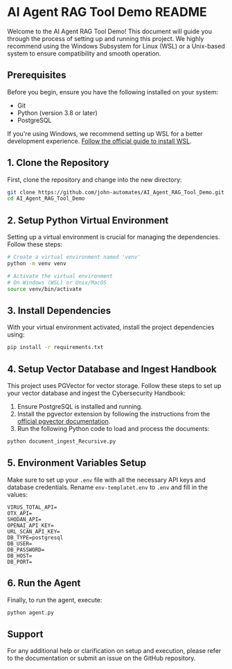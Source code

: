 # AI Agent RAG Tool Demo README

Welcome to the AI Agent RAG Tool Demo! This document will guide you through the process of setting up and running this project. We highly recommend using the Windows Subsystem for Linux (WSL) or a Unix-based system to ensure compatibility and smooth operation.

## Prerequisites

Before you begin, ensure you have the following installed on your system:
- Git
- Python (version 3.8 or later)
- PostgreSQL

If you're using Windows, we recommend setting up WSL for a better development experience. [Follow the official guide to install WSL](https://docs.microsoft.com/en-us/windows/wsl/install).

## 1. Clone the Repository

First, clone the repository and change into the new directory:

```bash
git clone https://github.com/john-automates/AI_Agent_RAG_Tool_Demo.git
cd AI_Agent_RAG_Tool_Demo
```

## 2. Setup Python Virtual Environment

Setting up a virtual environment is crucial for managing the dependencies. Follow these steps:

```bash
# Create a virtual environment named 'venv'
python -m venv venv

# Activate the virtual environment
# On Windows (WSL) or Unix/MacOS
source venv/bin/activate
```

## 3. Install Dependencies

With your virtual environment activated, install the project dependencies using:

```bash
pip install -r requirements.txt
```

## 4. Setup Vector Database and Ingest Handbook

This project uses PGVector for vector storage. Follow these steps to set up your vector database and ingest the Cybersecurity Handbook:

1. Ensure PostgreSQL is installed and running.
2. Install the pgvector extension by following the instructions from the [official pgvector documentation](https://github.com/pgvector/pgvector).
3. Run the following Python code to load and process the documents:

```python
python document_ingest_Recursive.py
```

## 5. Environment Variables Setup

Make sure to set up your `.env` file with all the necessary API keys and database credentials. Rename `env-templatet.env` to `.env` and fill in the values:

```plaintext
VIRUS_TOTAL_API=
OTX_API=
SHODAN_API=
OPENAI_API_KEY=
URL_SCAN_API_KEY=
DB_TYPE=postgresql
DB_USER=
DB_PASSWORD=
DB_HOST=
DB_PORT=
```

## 6. Run the Agent

Finally, to run the agent, execute:

```bash
python agent.py
```

## Support

For any additional help or clarification on setup and execution, please refer to the documentation or submit an issue on the GitHub repository.
